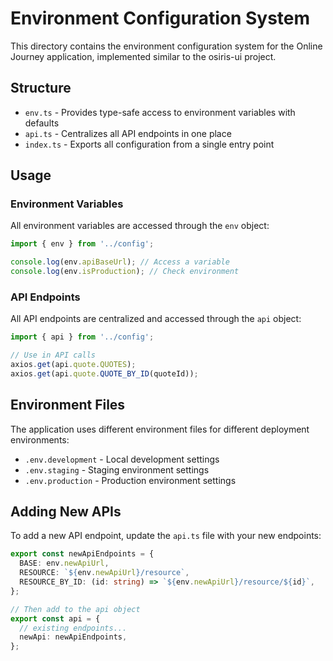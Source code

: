 # Environment Configuration System

This directory contains the environment configuration system for the Online Journey application, implemented similar to the osiris-ui project.

## Structure

- `env.ts` - Provides type-safe access to environment variables with defaults
- `api.ts` - Centralizes all API endpoints in one place
- `index.ts` - Exports all configuration from a single entry point

## Usage

### Environment Variables

All environment variables are accessed through the `env` object:

```typescript
import { env } from '../config';

console.log(env.apiBaseUrl); // Access a variable
console.log(env.isProduction); // Check environment
```

### API Endpoints

All API endpoints are centralized and accessed through the `api` object:

```typescript
import { api } from '../config';

// Use in API calls
axios.get(api.quote.QUOTES);
axios.get(api.quote.QUOTE_BY_ID(quoteId));
```

## Environment Files

The application uses different environment files for different deployment environments:

- `.env.development` - Local development settings
- `.env.staging` - Staging environment settings
- `.env.production` - Production environment settings 

## Adding New APIs

To add a new API endpoint, update the `api.ts` file with your new endpoints:

```typescript
export const newApiEndpoints = {
  BASE: env.newApiUrl,
  RESOURCE: `${env.newApiUrl}/resource`,
  RESOURCE_BY_ID: (id: string) => `${env.newApiUrl}/resource/${id}`,
};

// Then add to the api object
export const api = {
  // existing endpoints...
  newApi: newApiEndpoints,
};
```
